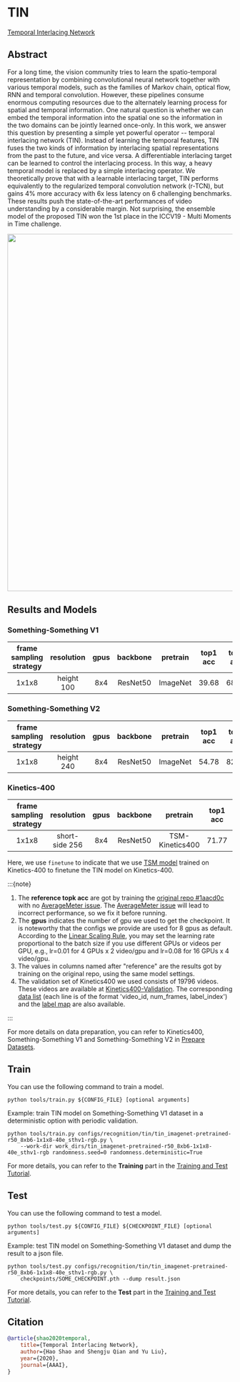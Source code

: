 # TIN

[Temporal Interlacing Network](https://ojs.aaai.org/index.php/AAAI/article/view/6872)

<!-- [ALGORITHM] -->

## Abstract

<!-- [ABSTRACT] -->

For a long time, the vision community tries to learn the spatio-temporal representation by combining convolutional neural network together with various temporal models, such as the families of Markov chain, optical flow, RNN and temporal convolution. However, these pipelines consume enormous computing resources due to the alternately learning process for spatial and temporal information. One natural question is whether we can embed the temporal information into the spatial one so the information in the two domains can be jointly learned once-only. In this work, we answer this question by presenting a simple yet powerful operator -- temporal interlacing network (TIN). Instead of learning the temporal features, TIN fuses the two kinds of information by interlacing spatial representations from the past to the future, and vice versa. A differentiable interlacing target can be learned to control the interlacing process. In this way, a heavy temporal model is replaced by a simple interlacing operator. We theoretically prove that with a learnable interlacing target, TIN performs equivalently to the regularized temporal convolution network (r-TCN), but gains 4% more accuracy with 6x less latency on 6 challenging benchmarks. These results push the state-of-the-art performances of video understanding by a considerable margin. Not surprising, the ensemble model of the proposed TIN won the 1st place in the ICCV19 - Multi Moments in Time challenge.

<!-- [IMAGE] -->

<div align=center>
<img src="https://user-images.githubusercontent.com/34324155/143018602-d32bd546-e4f5-442c-9173-e4303676efb3.png" width="800"/>
</div>

## Results and Models

### Something-Something V1

| frame sampling strategy | resolution | gpus | backbone | pretrain | top1 acc | top5 acc | reference top1 acc | reference top5 acc | testing protocol | inference time(video/s) | gpu_mem(M) |      config       |      ckpt       |      log       |
| :---------------------: | :--------: | :--: | :------: | :------: | :------: | :------: | :----------------: | :----------------: | :--------------: | :---------------------: | :--------: | :---------------: | :-------------: | :------------: |
|          1x1x8          | height 100 | 8x4  | ResNet50 | ImageNet |  39.68   |  68.55   |       44.04        |       72.72        | 8 clips x 1 crop |            x            |    6181    | [config](/configs/recognition/tin/tin_imagenet-pretrained-r50_8xb6-1x1x8-40e_sthv1-rgb.py) | [ckpt](https://download.openmmlab.com/mmaction/v1.0/recognition/tin/tin_imagenet-pretrained-r50_8xb6-1x1x8-40e_sthv1-rgb/tin_imagenet-pretrained-r50_8xb6-1x1x8-40e_sthv1-rgb_20220913-9b7804d6.pth) | [log](https://download.openmmlab.com/mmaction/v1.0/recognition/tin/tin_imagenet-pretrained-r50_8xb6-1x1x8-40e_sthv1-rgb/tin_imagenet-pretrained-r50_8xb6-1x1x8-40e_sthv1-rgb.log) |

### Something-Something V2

| frame sampling strategy | resolution | gpus | backbone | pretrain | top1 acc | top5 acc | reference top1 acc | reference top5 acc | testing protocol | inference time(video/s) | gpu_mem(M) |      config       |      ckpt       |      log       |
| :---------------------: | :--------: | :--: | :------: | :------: | :------: | :------: | :----------------: | :----------------: | :--------------: | :---------------------: | :--------: | :---------------: | :-------------: | :------------: |
|          1x1x8          | height 240 | 8x4  | ResNet50 | ImageNet |  54.78   |  82.18   |       56.48        |       83.45        | 8 clips x 1 crop |            x            |    6185    | [config](/configs/recognition/tin/tin_imagenet-pretrained-r50_8xb6-1x1x8-40e_sthv2-rgb.py) | [ckpt](https://download.openmmlab.com/mmaction/v1.0/recognition/tin/tin_imagenet-pretrained-r50_8xb6-1x1x8-40e_sthv2-rgb/tin_imagenet-pretrained-r50_8xb6-1x1x8-40e_sthv2-rgb_20220913-84f9b4b0.pth) | [log](https://download.openmmlab.com/mmaction/v1.0/recognition/tin/tin_imagenet-pretrained-r50_8xb6-1x1x8-40e_sthv2-rgb/tin_imagenet-pretrained-r50_8xb6-1x1x8-40e_sthv2-rgb.log) |

### Kinetics-400

| frame sampling strategy |   resolution   | gpus | backbone |    pretrain     | top1 acc | top5 acc | testing protocol | inference time(video/s) | gpu_mem(M) |          config           |          ckpt           |           log           |
| :---------------------: | :------------: | :--: | :------: | :-------------: | :------: | :------: | :--------------: | :---------------------: | :--------: | :-----------------------: | :---------------------: | :---------------------: |
|          1x1x8          | short-side 256 | 8x4  | ResNet50 | TSM-Kinetics400 |  71.77   |  90.36   | 8 clips x 1 crop |            x            |    6185    | [config](/configs/recognition/tin/tin_imagenet-pretrained-r50_8xb6-1x1x8-40e_sthv2-rgb.py) | [ckpt](https://download.openmmlab.com/mmaction/v1.0/recognition/tin/tin_kinetics400-pretrained-tsm-r50_1x1x8-50e_kinetics400-rgb/tin_kinetics400-pretrained-tsm-r50_1x1x8-50e_kinetics400-rgb_20220913-7f10d0c0.pth) | [log](https://download.openmmlab.com/mmaction/v1.0/recognition/tin/tin_kinetics400-pretrained-tsm-r50_1x1x8-50e_kinetics400-rgb/tin_kinetics400-pretrained-tsm-r50_1x1x8-50e_kinetics400-rgb.log) |

Here, we use `finetune` to indicate that we use [TSM model](https://download.openmmlab.com/mmaction/v1.0/v1.0/recognition/tsm/tsm_imagenet-pretrained-r50_8xb16-1x1x8-50e_kinetics400-rgb/tsm_imagenet-pretrained-r50_8xb16-1x1x8-50e_kinetics400-rgb_20220831-64d69186.pth) trained on Kinetics-400 to finetune the TIN model on Kinetics-400.

:::{note}

1. The **reference topk acc** are got by training the [original repo #1aacd0c](https://github.com/deepcs233/TIN/tree/1aacd0c4c30d5e1d334bf023e55b855b59f158db) with no [AverageMeter issue](https://github.com/deepcs233/TIN/issues/4).
   The [AverageMeter issue](https://github.com/deepcs233/TIN/issues/4) will lead to incorrect performance, so we fix it before running.
2. The **gpus** indicates the number of gpu we used to get the checkpoint. It is noteworthy that the configs we provide are used for 8 gpus as default.
   According to the [Linear Scaling Rule](https://arxiv.org/abs/1706.02677), you may set the learning rate proportional to the batch size if you use different GPUs or videos per GPU,
   e.g., lr=0.01 for 4 GPUs x 2 video/gpu and lr=0.08 for 16 GPUs x 4 video/gpu.
3. The values in columns named after "reference" are the results got by training on the original repo, using the same model settings.
4. The validation set of Kinetics400 we used consists of 19796 videos. These videos are available at [Kinetics400-Validation](https://mycuhk-my.sharepoint.com/:u:/g/personal/1155136485_link_cuhk_edu_hk/EbXw2WX94J1Hunyt3MWNDJUBz-nHvQYhO9pvKqm6g39PMA?e=a9QldB). The corresponding [data list](https://download.openmmlab.com/mmaction/v1.0/dataset/k400_val/kinetics_val_list.txt) (each line is of the format 'video_id, num_frames, label_index') and the [label map](https://download.openmmlab.com/mmaction/v1.0/dataset/k400_val/kinetics_class2ind.txt) are also available.

:::

For more details on data preparation, you can refer to Kinetics400, Something-Something V1 and Something-Something V2 in [Prepare Datasets](/docs/en/user_guides/2_data_prepare.md).

## Train

You can use the following command to train a model.

```shell
python tools/train.py ${CONFIG_FILE} [optional arguments]
```

Example: train TIN model on Something-Something V1 dataset in a deterministic option with periodic validation.

```shell
python tools/train.py configs/recognition/tin/tin_imagenet-pretrained-r50_8xb6-1x1x8-40e_sthv1-rgb.py \
    --work-dir work_dirs/tin_imagenet-pretrained-r50_8xb6-1x1x8-40e_sthv1-rgb randomness.seed=0 randomness.deterministic=True
```

For more details, you can refer to the **Training** part in the [Training and Test Tutorial](/docs/en/user_guides/4_train_test.md).

## Test

You can use the following command to test a model.

```shell
python tools/test.py ${CONFIG_FILE} ${CHECKPOINT_FILE} [optional arguments]
```

Example: test TIN model on Something-Something V1 dataset and dump the result to a json file.

```shell
python tools/test.py configs/recognition/tin/tin_imagenet-pretrained-r50_8xb6-1x1x8-40e_sthv1-rgb.py \
    checkpoints/SOME_CHECKPOINT.pth --dump result.json
```

For more details, you can refer to the **Test** part in the [Training and Test Tutorial](/docs/en/user_guides/4_train_test.md).

## Citation

```BibTeX
@article{shao2020temporal,
    title={Temporal Interlacing Network},
    author={Hao Shao and Shengju Qian and Yu Liu},
    year={2020},
    journal={AAAI},
}
```
